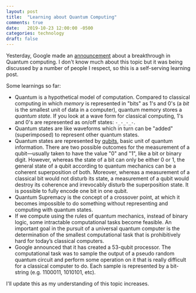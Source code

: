 ```yaml
---
layout: post
title:  "Learning about Quantum Computing"
comments: true
date:   2019-10-23 12:00:00 -0500
categories: technology
draft: false
---
```


Yesterday, Google made an [announcement](https://ai.googleblog.com/2019/10/quantum-supremacy-using-programmable.html) about a breakthrough in Quantum computing. I don't know much about this topic but it was being discussed by a number of people I respect, so this is a self-serving learning post. 

Some learnings so far:

* Quantum is a hypothetical model of computation. Compared to classical computing in which _memory_ is represented in "bits" as 1's and 0's (a _bit_ is the smallest unit of data in a computer), quantum memory stores a *quantum state*. If you look at a wave form for classical computing, 1's and 0's are represented as on/off states: `-_-_-_-`. 
* Quantum states are like waveforms which in turn can be "added" (superimposed) to represent other quantum states.
* Quantum states are represented by [qubits](https://en.wikipedia.org/wiki/Qubit), basic unit of quantum information. There are two possible outcomes for the measurement of a qubit—usually taken to have the value "0" and "1", like a bit or binary digit. However, whereas the state of a bit can only be either 0 or 1, the general state of a qubit according to quantum mechanics can be a coherent superposition of both. Moreover, whereas a measurement of a classical bit would not disturb its state, a measurement of a qubit would destroy its coherence and irrevocably disturb the superposition state. It is possible to fully encode one bit in one qubit. 
* Quantum Supremacy is the concept of a crossover point, at which it becomes impossible to do something without representing and computing with quantum states. 
* If we compute using the rules of quantum mechanics, instead of binary logic, some intractable computational tasks become feasible. An important goal in the pursuit of a universal quantum computer is the determination of the smallest computational task that is prohibitively hard for today’s classical computers. 
* Google announced that it has created a 53-qubit processor. The computational task was to sample the output of a pseudo random quantum circuit and perform some operation on it that is really difficult for a classical computer to do. Each sample is represented by a bit-string (e.g. 1100011, 1010101, etc). 

I'll update this as my understanding of this topic increases.